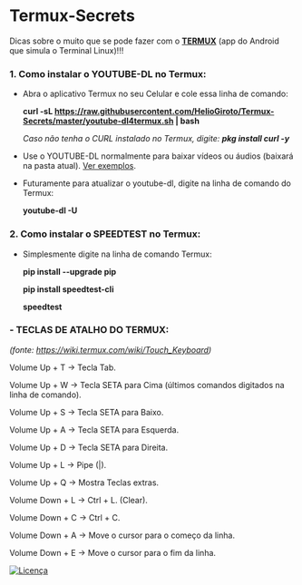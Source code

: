 # Termux-Secrets
Dicas sobre o muito que se pode fazer com o <b><a href="https://play.google.com/store/apps/details?id=com.termux">TERMUX</a></b> (app do Android que simula o Terminal Linux)!!!

### 1. Como instalar o YOUTUBE-DL no Termux:
 - Abra o aplicativo Termux no seu Celular e cole essa linha de comando:
  
    **curl -sL https://raw.githubusercontent.com/HelioGiroto/Termux-Secrets/master/youtube-dl4termux.sh | bash**
    
    <i>Caso não tenha o CURL instalado no Termux, digite: **pkg install curl -y**</i>
  
 - Use o YOUTUBE-DL normalmente para baixar vídeos ou áudios (baixará na pasta atual). <a href="https://github.com/rg3/youtube-dl/blob/master/README.md#description" target="_blank">Ver exemplos</a>.
  
 - Futuramente para atualizar o youtube-dl, digite na linha de comando do Termux:
  
    **youtube-dl -U**
 


### 2. Como instalar o SPEEDTEST no Termux:
  - Simplesmente digite na linha de comando Termux: 
  
    **pip install --upgrade pip**    
  
    **pip install speedtest-cli**   
  
    **speedtest**                   


  

### - TECLAS DE ATALHO DO TERMUX:
<i>(fonte: https://wiki.termux.com/wiki/Touch_Keyboard)</i>

Volume Up + T → Tecla Tab.

Volume Up + W → Tecla SETA para Cima (últimos comandos digitados na linha de comando).

Volume Up + S → Tecla SETA para Baixo.

Volume Up + A → Tecla SETA para Esquerda.

Volume Up + D → Tecla SETA para Direita.

Volume Up + L → Pipe (|).

Volume Up + Q → Mostra Teclas extras.


Volume Down + L → Ctrl + L. (Clear).

Volume Down + C → Ctrl + C.

Volume Down + A → Move o cursor para o começo da linha.

Volume Down + E → Move o cursor para o fim da linha.



<a href="https://github.com/HelioGiroto/Termux-Secrets/blob/master/LICENSE" target="_blank"><img src="https://img.shields.io/badge/license-MIT-blue.svg?style=flat-square" alt="Licença"></a> 
